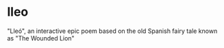 # lleo
"Lleó", an interactive epic poem based on the old Spanish fairy tale known as "The Wounded Lion"
